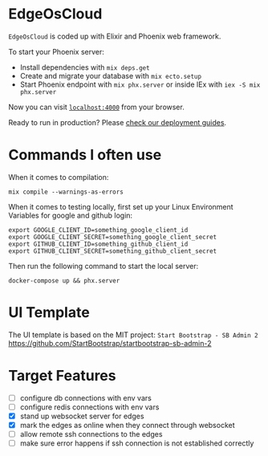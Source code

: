 # EdgeOsCloud

`EdgeOsCloud` is coded up with Elixir and Phoenix web framework. 

To start your Phoenix server:

  * Install dependencies with `mix deps.get`
  * Create and migrate your database with `mix ecto.setup`
  * Start Phoenix endpoint with `mix phx.server` or inside IEx with `iex -S mix phx.server`

Now you can visit [`localhost:4000`](http://localhost:4000) from your browser.

Ready to run in production? Please [check our deployment guides](https://hexdocs.pm/phoenix/deployment.html).

# Commands I often use

When it comes to compilation:

```
mix compile --warnings-as-errors
```

When it comes to testing locally, first set up your Linux Environment Variables for google and github login:

```
export GOOGLE_CLIENT_ID=something_google_client_id
export GOOGLE_CLIENT_SECRET=something_google_client_secret
export GITHUB_CLIENT_ID=something_github_client_id
export GITHUB_CLIENT_SECRET=something_github_client_secret
```

Then run the following command to start the local server:

```
docker-compose up && phx.server
```

# UI Template

The UI template is based on the MIT project: `Start Bootstrap - SB Admin 2` 
https://github.com/StartBootstrap/startbootstrap-sb-admin-2 

# Target Features

- [ ] configure db connections with env vars
- [ ] configure redis connections with env vars
- [x] stand up websocket server for edges
- [x] mark the edges as online when they connect through websocket
- [ ] allow remote ssh connections to the edges
- [ ] make sure error happens if ssh connection is not established correctly
